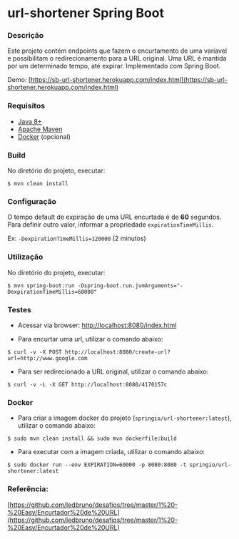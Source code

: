 # url-shortener Spring Boot

### Descrição
Este projeto contém endpoints que fazem o encurtamento de uma varíavel e possibilitam o redirecionamento para a URL original.
Uma URL é mantida por um determinado tempo, até expirar. Implementado com Spring Boot. 

Demo: [https://sb-url-shortener.herokuapp.com/index.html](https://sb-url-shortener.herokuapp.com/index.html)

### Requisitos
* [Java 8+](https://www.java.com)
* [Apache Maven](https://maven.apache.org)
* [Docker](https://docker.com) (opcional)

### Build

No diretório do projeto, executar:

```
$ mvn clean install
``` 

### Configuração

O tempo default de expiração de uma URL encurtada é de **60** segundos. 
Para definir outro valor, informar a propriedade `expirationTimeMillis`.

Ex: `-DexpirationTimeMillis=120000` (2 minutos)

### Utilização

No diretório do projeto, executar:

```
$ mvn spring-boot:run -Dspring-boot.run.jvmArguments="-DexpirationTimeMillis=60000"
``` 

### Testes

* Acessar via browser: [http://localhost:8080/index.html](http://localhost:8080/index.html)

* Para encurtar uma url, utilizar o comando abaixo:

```
$ curl -v -X POST http://localhost:8080/create-url?url=http://www.google.com
``` 

* Para ser redirecionado a URL original, utilizar o comando abaixo:

```
$ curl -v -L -X GET http://localhost:8080/4170157c
```

### Docker 

* Para criar a imagem docker do projeto (`springio/url-shortener:latest`), utilizar o comando abaixo:

```
$ sudo mvn clean install && sudo mvn dockerfile:build
```

* Para executar com a imagem criada, utilizar o comando abaixo:
```
$ sudo docker run --env EXPIRATION=60000 -p 8080:8080 -t springio/url-shortener:latest
```

### Referência:

[https://github.com/ledbruno/desafios/tree/master/1%20-%20Easy/Encurtador%20de%20URL](https://github.com/ledbruno/desafios/tree/master/1%20-%20Easy/Encurtador%20de%20URL)